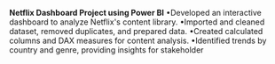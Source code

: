 **Netflix Dashboard Project using Power BI**
•Developed an interactive dashboard to analyze Netflix's content library.
•Imported and cleaned dataset, removed duplicates, and prepared data.
•Created calculated columns and DAX measures for content analysis.
•Identified trends by country and genre, providing insights for stakeholder
